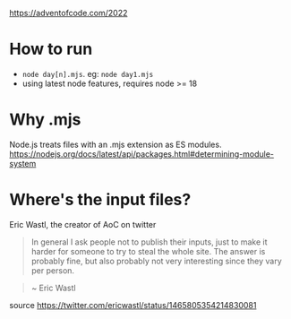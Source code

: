 https://adventofcode.com/2022

# How to run

- `node day[n].mjs`. eg: `node day1.mjs`
- using latest node features, requires node >= 18

# Why .mjs

Node.js treats files with an .mjs extension as ES modules. https://nodejs.org/docs/latest/api/packages.html#determining-module-system

# Where's the input files?

Eric Wastl, the creator of AoC on twitter

> In general I ask people not to publish their inputs, just to make it harder for someone to try to steal the whole site. The answer is probably fine, but also probably not very interesting since they vary per person.

> ~ Eric Wastl

source https://twitter.com/ericwastl/status/1465805354214830081
